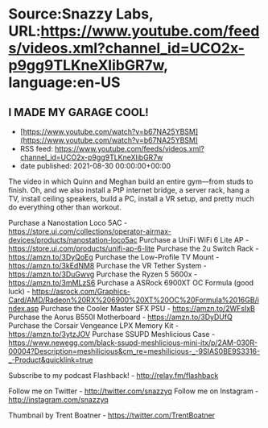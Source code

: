 # Source:Snazzy Labs, URL:https://www.youtube.com/feeds/videos.xml?channel_id=UCO2x-p9gg9TLKneXlibGR7w, language:en-US

## I MADE MY GARAGE COOL!
 - [https://www.youtube.com/watch?v=b67NA25YBSM](https://www.youtube.com/watch?v=b67NA25YBSM)
 - RSS feed: https://www.youtube.com/feeds/videos.xml?channel_id=UCO2x-p9gg9TLKneXlibGR7w
 - date published: 2021-08-30 00:00:00+00:00

The video in which Quinn and Meghan build an entire gym—from studs to finish. Oh, and we also install a PtP internet bridge, a server rack, hang a TV, install ceiling speakers, build a PC, install a VR setup, and pretty much do everything other than workout.

Purchase a Nanostation Loco 5AC - https://store.ui.com/collections/operator-airmax-devices/products/nanostation-loco5ac
Purchase a UniFi WiFi 6 Lite AP - https://store.ui.com/products/unifi-ap-6-lite
Purchase the 2u Switch Rack - https://amzn.to/3DyQoEg
Purchase the Low-Profile TV Mount - https://amzn.to/3kEdNM8
Purchase the VR Tether System - https://amzn.to/3DuGwvg
Purchase the Ryzen 5 5600x - https://amzn.to/3mMLzS6
Purchase a ASRock 6900XT OC Formula (good luck) - https://asrock.com/Graphics-Card/AMD/Radeon%20RX%206900%20XT%20OC%20Formula%2016GB/index.asp
Purchase the Cooler Master SFX PSU - https://amzn.to/2WFsIxB
Purchase the Aorus B550I Motherboard - https://amzn.to/3DyDUfQ
Purchase the Corsair Vengeance LPX Memory Kit - https://amzn.to/3ytzJOV
Purchase SSUPD Meshlicious Case - https://www.newegg.com/black-ssupd-meshlicious-mini-itx/p/2AM-030R-00004?Description=meshilicious&cm_re=meshilicious-_-9SIAS0BE9S3316-_-Product&quicklink=true

Subscribe to my podcast Flashback! - http://relay.fm/flashback

Follow me on Twitter - http://twitter.com/snazzyq
Follow me on Instagram - http://instagram.com/snazzyq

Thumbnail by Trent Boatner - https://twitter.com/TrentBoatner

